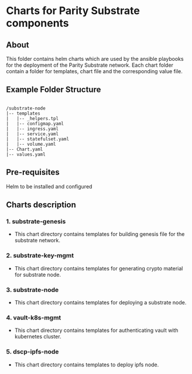 [//]: # (##############################################################################################)
[//]: # (Copyright Accenture. All Rights Reserved.)
[//]: # (SPDX-License-Identifier: Apache-2.0)
[//]: # (##############################################################################################)

# Charts for Parity Substrate components

## About
This folder contains helm charts which are used by the ansible playbooks for the deployment of the Parity Substrate network. Each chart folder contain a folder for templates, chart file and the corresponding value file. 

## Example Folder Structure ###
```

/substrate-node
|-- templates
|   |-- _helpers.tpl
|   |-- configmap.yaml
|   |-- ingress.yaml
|   |-- service.yaml
|   |-- statefulset.yaml
|   |-- volume.yaml
|-- Chart.yaml
|-- values.yaml
```

## Pre-requisites

 Helm to be installed and configured 

## Charts description ##

### 1. substrate-genesis ###
- This chart directory contains templates for building genesis file for the substrate network.

### 2. substrate-key-mgmt ###
- This chart directory contains templates for generating crypto material for substrate node.

### 3. substrate-node ###
- This chart directory contains templates for deploying a substrate node.

### 4. vault-k8s-mgmt ###
- This chart directory contains templates for authenticating vault with kubernetes cluster.

### 5. dscp-ipfs-node
- This chart directory contains templates to deploy ipfs node.
